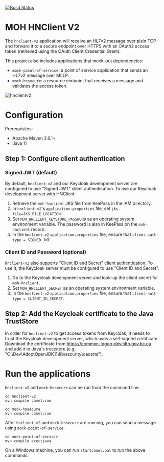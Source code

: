 [![Build Status](https://travis-ci.org/bcgov/moh-hnclient-v2.svg?branch=master)](https://travis-ci.org/bcgov/moh-hnclient-v2)

# MOH HNClient V2

The `hnclient-v2` application will receive an HL7v2 message over plain TCP and forward it to a secure endpoint over HTTPS with an OAuth2 access token (retrieved using the OAuth Client Credential Grant).

This project also includes applications that mock-out dependencies:
 - `mock-point-of-service`: a point of service application that sends an HL7v2 message over MLLP.
 - `mock-hnsecure`: a resource endpoint that receives a message and validates the access token.

 ![hnclientv2](https://user-images.githubusercontent.com/1767127/88600214-80683580-d022-11ea-947b-49e166e5e1ee.png)

# Configuration

Prerequisites:
- Apache Maven 3.6.1+
- Java 11

## Step 1: Configure client authentication

### Signed JWT (default)

By default, `hnclient-v2` and our Keycloak development server are configured to use "Signed JWT" client authentication. To use our Keycloak development server with HNClient:

1. Retrieve the `moh-hnclient` JKS file from KeePass in the IAM directory.
2. In `hnclient-v2`'s `application.properties` file, set `jks-file=JKS_FILE_LOCATION`.
3. Set `MOH_HNCLIENT_KEYSTORE_PASSWORD` as an operating system environment variable. The password is also in KeePass on the `moh-hnclient` record.
4. In the `hnclient-v2` `application.properties` file, ensure that `client-auth-type = SIGNED_JWT`.

### Client ID and Password (optional)

`hnclient-v2` also supports "Client ID and Secret" client authentication. To use it, the Keycloak server must be configured to use "Client ID and Secret".

1. Go to the Keycloak development server and look-up the client secret for `moh-hnclient`.
2. Set `MOH_HNCLIENT_SECRET` as an operating system environment variable.
3. In the `hnclient-v2` `application.properties` file, ensure that `client-auth-type = CLIENT_ID_SECRET`.

## Step 2: Add the Keycloak certificate to the Java TrustStore

In order for `hnclient-v2` to get access tokens from Keycloak, it needs to trust the Keycloak development server, which uses a self-signed certificate. Download the certificate from https://common-logon-dev.hlth.gov.bc.ca and add it to Java's truststore (e.g. "C:\Dev\AdoptOpenJDK11\lib\security\cacerts").

# Run the applications

`hnclient-v2` and `mock-hnsecure` can be run from the command line:

```
cd hnclient-v2
mvn compile camel:run
```

```
cd mock-hnsecure
mvn compile camel:run
```

After `hnclient-v2` and `mock-hnsecure` are running, you can send a message using `mock-point-of-service`:

```
cd mock-point-of-service
mvn compile exec:java
```

On a Windows machine, you can run `startcamel.bat` to run the above commands.